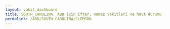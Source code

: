 ```yaml
---
layout: vakit_dashboard
title: SOUTH_CAROLINA, ABD için iftar, namaz vakitleri ve hava durumu - ilçe/eyalet seç
permalink: /ABD/SOUTH_CAROLINA/CLEMSON
---
```


<script type="text/javascript">
  var GLOBAL_COUNTRY = 'ABD';
  var GLOBAL_CITY = 'SOUTH_CAROLINA';
  var GLOBAL_STATE = 'CLEMSON';
  var lat = 72;
  var lon = 21;
</script>
